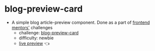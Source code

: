 # blog-preview-card
- A simple blog article-preview component. Done as a part of [frontend mentors'](https://www.frontendmentor.io/) challenges
  - challenge: [blog-preview-card](https://www.frontendmentor.io/challenges/blog-preview-card-ckPaj01IcS/hub)
  - difficulty: newbie
  - [live preview](https://mahmoodelsaayed.github.io/blog-preview-card) 👈
